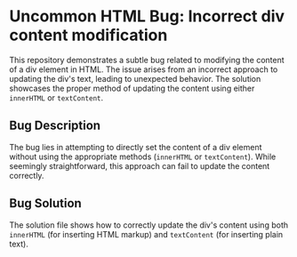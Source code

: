 # Uncommon HTML Bug: Incorrect div content modification

This repository demonstrates a subtle bug related to modifying the content of a div element in HTML.  The issue arises from an incorrect approach to updating the div's text, leading to unexpected behavior. The solution showcases the proper method of updating the content using either `innerHTML` or `textContent`.

## Bug Description

The bug lies in attempting to directly set the content of a div element without using the appropriate methods (`innerHTML` or `textContent`).  While seemingly straightforward, this approach can fail to update the content correctly. 

## Bug Solution

The solution file shows how to correctly update the div's content using both `innerHTML` (for inserting HTML markup) and `textContent` (for inserting plain text).